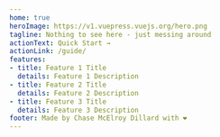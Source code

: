 ```yaml
---
home: true
heroImage: https://v1.vuepress.vuejs.org/hero.png
tagline: Nothing to see here - just messing around
actionText: Quick Start →
actionLink: /guide/
features:
- title: Feature 1 Title
  details: Feature 1 Description
- title: Feature 2 Title
  details: Feature 2 Description
- title: Feature 3 Title
  details: Feature 3 Description
footer: Made by Chase McElroy Dillard with ❤️
---
```

